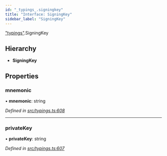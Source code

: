 ```yaml
---
id: "_typings_.signingkey"
title: "Interface: SigningKey"
sidebar_label: "SigningKey"
---
```


["typings"](../modules/_typings_.md).SigningKey

## Hierarchy

* **SigningKey**

## Properties

### mnemonic

•  **mnemonic**: string

*Defined in [src/typings.ts:608](https://github.com/trustlines-protocol/clientlib/blob/f60ef2b/src/typings.ts#L608)*

___

### privateKey

•  **privateKey**: string

*Defined in [src/typings.ts:607](https://github.com/trustlines-protocol/clientlib/blob/f60ef2b/src/typings.ts#L607)*
